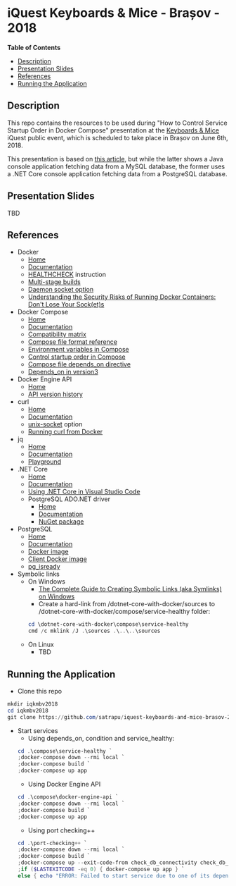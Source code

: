 # iQuest Keyboards & Mice - Brașov - 2018
**Table of Contents**  
- [Description](#description)  
- [Presentation Slides](#slides) 
- [References](#references)   
- [Running the Application](#run)  

<a name="description">Description</a>
--
This repo contains the resources to be used during "How to Control Service Startup Order in Docker Compose" presentation at the [Keyboards & Mice](https://www.iquestgroup.com/en/event/keyboards-mice-brasov-2018/) iQuest public event, which is scheduled to take place in Brașov on June 6th, 2018.  

This presentation is based on [this article](https://crossprogramming.com/2018/05/13/controlling-service-startup-order-in-docker-compose.html), but while the latter shows a Java console application fetching data from a MySQL database, the former uses a .NET Core console application fetching data from a PostgreSQL database.  

<a name="slides">Presentation Slides</a>  
--
TBD

<a name="references">References</a>  
--
* Docker
  * [Home](https://www.docker.com/)
  * [Documentation](https://docs.docker.com/)
  * [HEALTHCHECK](https://docs.docker.com/engine/reference/builder/#healthcheck) instruction
  * [Multi-stage builds](https://docs.docker.com/develop/develop-images/multistage-build/)
  * [Daemon socket option](https://docs.docker.com/engine/reference/commandline/dockerd/#examples)
  * [Understanding the Security Risks of Running Docker Containers: Don't Lose Your Sock(et)s](https://www.ctl.io/developers/blog/post/tutorial-understanding-the-security-risks-of-running-docker-containers)
* Docker Compose
  * [Home](https://github.com/docker/compose)
  * [Documentation](https://docs.docker.com/compose/)
  * [Compatibility matrix](https://docs.docker.com/compose/compose-file/compose-versioning/#compatibility-matrix)
  * [Compose file format reference](https://docs.docker.com/compose/compose-file/compose-versioning/#compose-file-format-references)
  * [Environment variables in Compose](https://docs.docker.com/compose/environment-variables/)
  * [Control startup order in Compose](https://docs.docker.com/compose/startup-order/)
  * [Compose file depends_on directive](https://docs.docker.com/compose/compose-file/#depends_on)
  * [Depends_on in version3](https://github.com/docker/compose/issues/4305#issuecomment-276527457)
* Docker Engine API
  * [Home](https://docs.docker.com/develop/sdk/)
  * [API version history](https://docs.docker.com/engine/api/version-history/)
* curl
  * [Home](https://curl.haxx.se/)
  * [Documentation](https://curl.haxx.se/docs/manpage.html)
  * [unix-socket](https://curl.haxx.se/docs/manpage.html#--unix-socket) option
  * [Running curl from Docker](https://hub.docker.com/r/byrnedo/alpine-curl/)
* jq
  * [Home](https://stedolan.github.io/jq/)
  * [Documentation](https://stedolan.github.io/jq/manual/)
  * [Playground](https://jqplay.org/)
* .NET Core
  * [Home](https://github.com/dotnet/core)
  * [Documentation](https://docs.microsoft.com/en-us/dotnet/core/)
  * [Using .NET Core in Visual Studio Code](https://code.visualstudio.com/docs/other/dotnet)
  * PostgreSQL ADO\.NET driver
    * [Home](http://www.npgsql.org/index.html)
    * [Documentation](http://www.npgsql.org/doc/)
    * [NuGet package](https://www.nuget.org/packages/Npgsql/3.2.7)
* PostgreSQL 
  * [Home](https://www.postgresql.org/)
  * [Documentation](https://www.postgresql.org/docs/)
  * [Docker image](https://hub.docker.com/_/postgres/)
  * [Client Docker image](https://hub.docker.com/r/jbergknoff/postgresql-client/)
  * [pg_isready](https://www.postgresql.org/docs/10/static/app-pg-isready.html)
* Symbolic links
  * On Windows
    * [The Complete Guide to Creating Symbolic Links (aka Symlinks) on Windows](https://www.howtogeek.com/howto/16226/complete-guide-to-symbolic-links-symlinks-on-windows-or-linux/)
    * Create a hard-link from /dotnet-core-with-docker/sources to /dotnet-core-with-docker/compose/service-healthy folder:
    ````powershell
    cd \dotnet-core-with-docker\compose\service-healthy
    cmd /c mklink /J .\sources .\..\..\sources
    ````
  * On Linux
    * TBD  

<a name="run">Running the  Application</a>  
--
* Clone this repo
````powershell
mkdir iqkmbv2018
cd iqkmbv2018
git clone https://github.com/satrapu/iquest-keyboards-and-mice-brasov-2018.git
````
* Start services
  * Using depends_on, condition and service_healthy:
  ````powershell
  cd .\compose\service-healthy `
  ;docker-compose down --rmi local `
  ;docker-compose build `
  ;docker-compose up app
  ```` 
  * Using Docker Engine API
  ````powershell
  cd .\compose\docker-engine-api `
  ;docker-compose down --rmi local `
  ;docker-compose build `
  ;docker-compose up app
  ```` 
  * Using port checking++
  ````powershell
  cd .\port-checking++ `
  ;docker-compose down --rmi local `
  ;docker-compose build `
  ;docker-compose up --exit-code-from check_db_connectivity check_db_connectivity `
  ;if ($LASTEXITCODE -eq 0) { docker-compose up app } `
  else { echo "ERROR: Failed to start service due to one of its dependencies!" }
  ```` 
